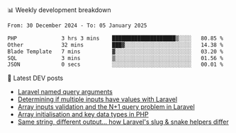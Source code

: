 📊 Weekly development breakdown
<!--START_SECTION:waka-->

```txt
From: 30 December 2024 - To: 05 January 2025

PHP              3 hrs 3 mins    ████████████████████▒░░░░   80.85 %
Other            32 mins         ███▓░░░░░░░░░░░░░░░░░░░░░   14.38 %
Blade Template   7 mins          ▓░░░░░░░░░░░░░░░░░░░░░░░░   03.20 %
SQL              3 mins          ▒░░░░░░░░░░░░░░░░░░░░░░░░   01.56 %
JSON             0 secs          ░░░░░░░░░░░░░░░░░░░░░░░░░   00.01 %
```

<!--END_SECTION:waka-->

📕 Latest DEV posts
<!-- BLOG-POST-LIST:START -->
- [Laravel named query arguments](https://dev.to/michaelvickersuk/laravel-named-query-arguments-28kd)
- [Determining if multiple inputs have values with Laravel](https://dev.to/michaelvickersuk/determining-if-multiple-inputs-have-values-with-laravel-km6)
- [Array inputs validation and the N+1 query problem in Laravel](https://dev.to/michaelvickersuk/array-inputs-validation-and-the-n1-query-problem-in-laravel-2agb)
- [Array initialisation and key data types in PHP](https://dev.to/michaelvickersuk/array-initialisation-and-key-data-types-in-php-1e5b)
- [Same string, different output... how Laravel&#39;s slug &amp; snake helpers differ](https://dev.to/michaelvickersuk/same-string-different-output-how-laravels-slug-snake-helpers-differ-1ccj)
<!-- BLOG-POST-LIST:END -->
